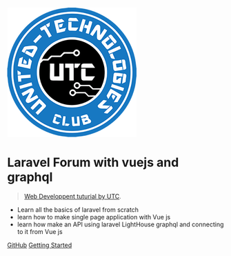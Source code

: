 ![logo](_media/logo.png)



# Laravel Forum with vuejs and graphql <small></small>

> [Web Developpent tuturial by UTC](https://utc-dz.com).

- Learn all the basics of laravel from scratch
- learn how to make single page application with Vue js
- learn how make an API using laravel LightHouse graphql and connecting to it from Vue js

[GitHub](https://github.com/Mohamed-SM/Laravel_Forum_With_Vuejs)
[Getting Started](#laravel-forum-with-vuejs)

